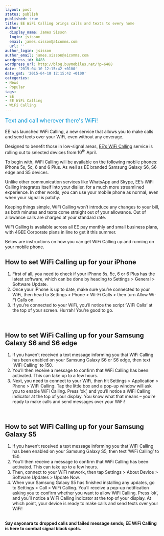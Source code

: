 ```yaml
---
layout: post
status: publish
published: true
title: EE WiFi Calling brings calls and texts to every home
author:
  display_name: James Sisson
  login: jsisson
  email: james.sisson@a1comms.com
  url: ''
author_login: jsisson
author_email: james.sisson@a1comms.com
wordpress_id: 6488
wordpress_url: http://blog.buymobiles.net/?p=6488
date: '2015-04-10 12:15:42 +0100'
date_gmt: '2015-04-10 12:15:42 +0100'
categories:
- News
- Popular
tags:
- EE
- EE WiFi Calling
- WiFi Calling
---
```

<p><span class="postStandFirst" style="color: #0896d5; line-height: 26px; font-size: 18px;">Text and call wherever there's WiFi!</span></p>
<p><span class="postStandFirst">EE has launched WiFi Calling, a new service that allows you to make calls and send texts over your WiFi, even without any coverage.</span></p>
<p>Designed to benefit those in low-signal areas, <a href="http://ee.co.uk/ee-and-me/network/wifi-calling" target="_blank" rel="noopener noreferrer">EE&rsquo;s WiFi Calling</a> service is rolling out to selected devices from 10<sup>th</sup> April.</p>
<p>To begin with, WiFi Calling will be available on the following mobile phones: iPhone 5s, 5c, 6 and 6 Plus. As well as EE branded Samsung Galaxy S6, S6 edge and S5 devices.</p>
<p>Unlike other communication services like WhatsApp and Skype, EE&rsquo;s WiFi Calling integrates itself into your dialler, for a much more streamlined experience. In other words, you can use your mobile phone as normal, even when your signal is patchy.</p>
<p>Keeping things simple, WiFi Calling won&rsquo;t introduce any changes to your bill, as both minutes and texts come straight out of your allowance. Out of allowance calls are charged at your standard rate.</p>
<p>WiFi Calling is available across all EE pay monthly and small business plans, with 4GEE Corporate plans in line to get it this summer.</p>
<p>Below are instructions on how you can get WiFi Calling up and running on your mobile phone.</p>
<h2>How to set WiFi Calling up for your iPhone</h2>
<ol>
<li>First of all, you need to check if your iPhone 5s, 5c, 6 or 6 Plus has the latest software, which can be done by heading to Settings > General > Software Update.</li>
<li>Once your iPhone is up to date, make sure you&rsquo;re connected to your WiFi, then head to Settings > Phone > Wi-Fi Calls > then turn Allow Wi-Fi Calls on.</li>
<li>If you&rsquo;re connected to your WiFi, you&rsquo;ll notice the script &lsquo;WiFi Calls&rsquo; at the top of your screen. Hurrah! You&rsquo;re good to go.</li>
</ol>
<p>&nbsp;</p>
<h2>How to set WiFi Calling up for your Samsung Galaxy S6 and S6 edge</h2>
<ol>
<li>If you haven&rsquo;t received a text message informing you that WiFi Calling has been enabled on your Samsung Galaxy S6 or S6 edge, then text &lsquo;WiFi Calling&rsquo; to 150.</li>
<li>You&rsquo;ll then receive a message to confirm that WiFi Calling has been activated. This can take up to a few hours.</li>
<li>Next, you need to connect to your WiFi, then hit Settings > Application > Phone > WiFi Calling. Tap the little box and a pop-up window will ask you to enable WiFi Calling. Press &lsquo;ok&rsquo;, and you&rsquo;ll notice a WiFi Calling indicator at the top of your display. You know what that means &ndash; you&rsquo;re ready to make calls and send messages over your WiFi!</li>
</ol>
<p>&nbsp;</p>
<h2>How to set WiFi Calling up for your Samsung Galaxy S5</h2>
<ol>
<li>If you haven&rsquo;t received a text message informing you that WiFi Calling has been enabled on your Samsung Galaxy S5, then text &lsquo;WiFi Calling&rsquo; to 150.</li>
<li>You&rsquo;ll then receive a message to confirm that WiFi Calling has been activated. This can take up to a few hours.</li>
<li>Then, connect to your WiFi network, then tap Settings > About Device > Software Updates > Update Now.</li>
<li>When your Samsung Galaxy S5 has finished installing any updates, go to Settings > Call > WiFi Calling. You&rsquo;ll receive a pop-up notification asking you to confirm whether you want to allow WiFi Calling. Press &lsquo;ok&rsquo;, and you&rsquo;ll notice a WiFi Calling indicator at the top of your display. At which point, your device is ready to make calls and send texts over your WiFi!</li>
</ol>
<p><strong><br />
Say sayonara to dropped calls and failed message sends; EE WiFi Calling is here to&nbsp;combat signal&nbsp;black spots.</strong></p>
